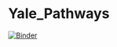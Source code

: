 # Yale_Pathways
[![Binder](https://mybinder.org/badge_logo.svg)](https://mybinder.org/v2/gh/rkunnawa/Yale_Pathways/HEAD)
